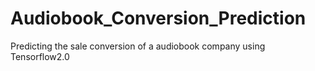 # Audiobook_Conversion_Prediction
Predicting the sale conversion of a audiobook company using Tensorflow2.0 
